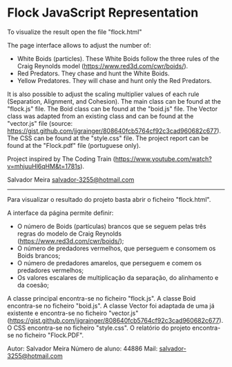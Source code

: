 # Flock JavaScript Representation

To visualize the result open the file "flock.html"

The page interface allows to adjust the number of:
- White Boids (particles). These White Boids follow the three rules of the Craig Reynolds model (https://www.red3d.com/cwr/boids/).
- Red Predators. They chase and hunt the White Boids.
- Yellow Predatores. They will chase and hunt only the Red Predators.

It is also possible to adjust the scaling multiplier values of each rule (Separation, Alignment, and Cohesion).
The main class can be found at the "flock.js" file.
The Boid class can be found at the "boid.js" file.
The Vector class was adapted from an existing class and can be found at the "vector.js" file (source: https://gist.github.com/jjgrainger/808640fcb5764cf92c3cad960682c677).
The CSS can be found at the "style.css" file.
The project report can be found at the "Flock.pdf" file (portuguese only).

Project inspired by The Coding Train (https://www.youtube.com/watch?v=mhjuuHl6qHM&t=1781s).

Salvador Meira
salvador-3255@hotmail.com

***********************************************************************

Para visualizar o resultado do projeto basta abrir o ficheiro "flock.html".

A interface da página permite definir:

- O número de Boids (partículas) brancos que se seguem pelas três regras do modelo de Craig Reynolds (https://www.red3d.com/cwr/boids/);
- O número de predadores vermelhos, que perseguem e consomem os Boids brancos;
- O número de predadores amarelos, que perseguem e comem os predadores vermelhos;
- Os valores escalares de multiplicação da separação, do alinhamento e da coesão;
	
A classe principal encontra-se no ficheiro "flock.js".
A classe Boid encontra-se no ficheiro "boid.js".
A classe Vector foi adaptada de uma já existente e encontra-se no ficheiro "vector.js" (https://gist.github.com/jjgrainger/808640fcb5764cf92c3cad960682c677).
O CSS encontra-se no ficheiro "style.css".
O relatório do projeto encontra-se no ficheiro "Flock.PDF".

Autor: Salvador Meira
Número de aluno: 44886
Mail: salvador-3255@hotmail.com
